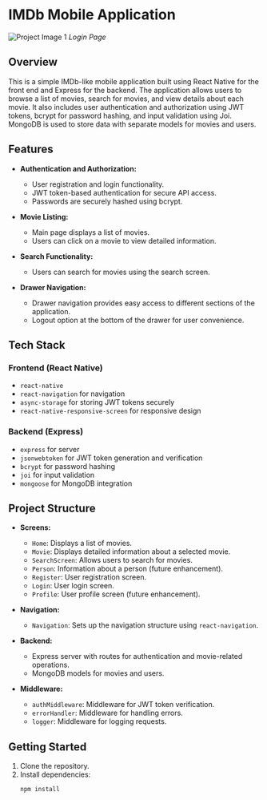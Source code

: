 # IMDb Mobile Application
![Project Image 1](https://res.cloudinary.com/dsos2uuov/image/upload/v1703008824/IMDb%20Project%20Image%20Done/6_b4pwmt.jpg)
*Login Page*


## Overview
This is a simple IMDb-like mobile application built using React Native for the front end and Express for the backend. The application allows users to browse a list of movies, search for movies, and view details about each movie. It also includes user authentication and authorization using JWT tokens, bcrypt for password hashing, and input validation using Joi. MongoDB is used to store data with separate models for movies and users.

## Features
- **Authentication and Authorization:**
  - User registration and login functionality.
  - JWT token-based authentication for secure API access.
  - Passwords are securely hashed using bcrypt.

- **Movie Listing:**
  - Main page displays a list of movies.
  - Users can click on a movie to view detailed information.

- **Search Functionality:**
  - Users can search for movies using the search screen.

- **Drawer Navigation:**
  - Drawer navigation provides easy access to different sections of the application.
  - Logout option at the bottom of the drawer for user convenience.

## Tech Stack
### Frontend (React Native)
- `react-native`
- `react-navigation` for navigation
- `async-storage` for storing JWT tokens securely
- `react-native-responsive-screen` for responsive design

### Backend (Express)
- `express` for server
- `jsonwebtoken` for JWT token generation and verification
- `bcrypt` for password hashing
- `joi` for input validation
- `mongoose` for MongoDB integration

## Project Structure
- **Screens:**
  - `Home`: Displays a list of movies.
  - `Movie`: Displays detailed information about a selected movie.
  - `SearchScreen`: Allows users to search for movies.
  - `Person`: Information about a person (future enhancement).
  - `Register`: User registration screen.
  - `Login`: User login screen.
  - `Profile`: User profile screen (future enhancement).

- **Navigation:**
  - `Navigation`: Sets up the navigation structure using `react-navigation`.

- **Backend:**
  - Express server with routes for authentication and movie-related operations.
  - MongoDB models for movies and users.

- **Middleware:**
  - `authMiddleware`: Middleware for JWT token verification.
  - `errorHandler`: Middleware for handling errors.
  - `logger`: Middleware for logging requests.

## Getting Started
1. Clone the repository.
2. Install dependencies:
   ```bash
   npm install
